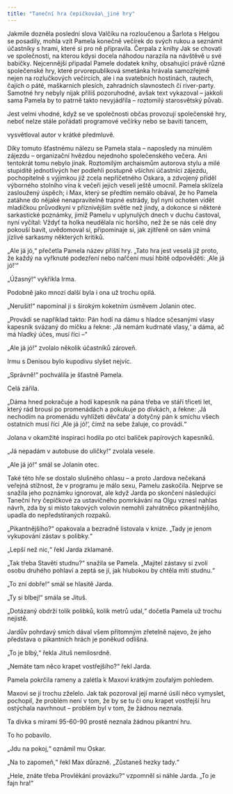 ```yaml
---
title: "Taneční hra čepičkováa\_jiné hry"
---
```


Jakmile dozněla poslední slova Valčíku na rozloučenou a Šarlota s Helgou se posadily, mohla vzít Pamela konečně večírek do svých rukou a seznámit účastníky s hrami, které si pro ně připravila. Čerpala z knihy Jak se chovati ve společnosti, na kterou kdysi docela náhodou narazila na návštěvě u své babičky. Nejcennější připadal Pamele dodatek knihy, obsahující právě různé společenské hry, které prvorepubliková smetánka hrávala samozřejmě nejen na rozlučkových večírcích, ale i na svatebních hostinách, rautech, čajích o páté, maškarních plesích, zahradních slavnostech či river-party. Samotné hry nebyly nijak příliš pozoruhodné, avšak text vykazoval – jakkoli sama Pamela by to patrně takto nevyjádřila – roztomilý starosvětský půvab.

Jest velmi vhodné, když se ve společnosti občas provozují společenské hry, neboť nelze stále pořádati programové večírky nebo se baviti tancem,

vysvětloval autor v krátké předmluvě.

Díky tomuto šťastnému nálezu se Pamela stala – naposledy na minulém zájezdu – organizační hvězdou nejednoho společenského večera. Ani tentokrát tomu nebylo jinak. Roztomilým archaismům autorova stylu a milé stupiditě jednotlivých her podlehli postupně všichni účastníci zájezdu, pochopitelně s výjimkou již zcela nepříčetného Oskara, a zdvojený příděl výborného stolního vína k večeři jejich veselí ještě umocnil. Pamela sklízela zasloužený úspěch; i Max, který se předtím nemálo obával, že ho Pamela zatáhne do nějaké nenapravitelně trapné estrády, byl nyní ochoten vidět mladičkou průvodkyni v příznivějším světle než jindy, a dokonce si některé sarkastické poznámky, jimiž Pamelu v uplynulých dnech v duchu častoval, nyní vyčítal: Vždyť ta holka neudělala nic horšího, než že se nás celé dny pokouší bavit, uvědomoval si, připomínaje si, jak zjitřeně on sám vnímá jízlivé sarkasmy některých kritiků.

„Ale já jó,“ přečetla Pamela název příští hry. „Tato hra jest veselá již proto, že každý na vyřknuté podezření nebo nařčení musí hbitě odpověděti: ‚Ale já jó!‘“

„Úžasný!“ vykřikla Irma.

Podobně jako mnozí další byla i ona už trochu opilá.

„Nerušit!“ napomínal ji s širokým koketním úsměvem Jolanin otec.

„Provádí se například takto: Pán hodí na dámu s hladce sčesanými vlasy kapesník svázaný do míčku a řekne: ‚Já nemám kudrnaté vlasy,‘ a dáma, ač má hladký účes, musí říci –“

„Ale já jó!“ zvolalo několik účastníků zároveň.

Irmu s Denisou bylo kupodivu slyšet nejvíc.

„Správně!“ pochválila je šťastně Pamela.

Celá zářila.

„Dáma hned pokračuje a hodí kapesník na pána třeba ve stáří třiceti let, který rád brousí po promenádách a pokukuje po dívkách, a řekne: ‚Já nechodím na promenádu vyhlížeti děvčata‘ a dotyčný pán k smíchu všech ostatních musí říci ‚Ale já jó!‘, čímž na sebe žaluje, co provádí.“

Jolana v okamžité inspiraci hodila po otci balíček papírových kapesníků.

„Já nepadám v autobuse do uličky!“ zvolala vesele.

„Ale já jó!“ smál se Jolanin otec.

Také této hře se dostalo slušného ohlasu – a proto Jardova nečekaná veřejná stížnost, že v programu je málo sexu, Pamelu zaskočila. Nejprve se snažila jeho poznámku ignorovat, ale když Jarda po skončení následující Taneční hry čepičkové za ustavičného pomrkávání na Olgu vznesl nahlas návrh, zda by si místo takových volovin nemohli zahrátněco pikantnějšího, upadla do nepředstíraných rozpaků.

„Pikantnějšího?“ opakovala a bezradně listovala v knize. „Tady je jenom vykupování zástav s polibky.“

„Lepší než nic,“ řekl Jarda zklamaně.

„Tak třeba Stavěti studnu?“ snažila se Pamela. „Majitel zástavy si zvolí osobu druhého pohlaví a zeptá se jí, jak hlubokou by chtěla míti studnu.“

„To zní dobře!“ smál se hlasitě Jarda.

„Ty si blbej!“ smála se Jituš.

„Dotázaný obdrží tolik polibků, kolik metrů udal,“ dočetla Pamela už trochu nejistě.

Jardův pohrdavý smích dával všem přítomným zřetelně najevo, že jeho představa o pikantních hrách je poněkud odlišná.

„To je blbý,“ řekla Jituš nemilosrdně.

„Nemáte tam něco krapet vostřejšího?“ řekl Jarda.

Pamela pokrčila rameny a zalétla k Maxovi krátkým zoufalým pohledem.

Maxovi se jí trochu zželelo. Jak tak pozoroval její marné úsilí něco vymyslet, pochopil, že problém není v tom, že by se tu či onu krapet vostřejší hru ostýchala navrhnout – problém byl v tom, že žádnou neznala.

Ta dívka s mírami 95-60-90 prostě neznala žádnou pikantní hru.

To ho pobavilo.

„Jdu na pokoj,“ oznámil mu Oskar.

„Na to zapomeň,“ řekl Max důrazně. „Zůstaneš hezky tady.“

„Hele, znáte třeba Provlékání provázku?“ vzpomněl si náhle Jarda. „To je fajn hra!“
